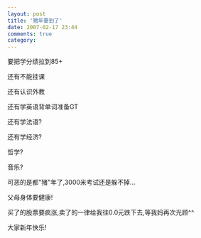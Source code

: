 ```yaml
---
layout: post
title: '猪年要到了'
date: 2007-02-17 23:44
comments: true
category: 
---
```

    

要把学分绩拉到85+

还有不能挂课

还有认识外教

还有学英语背单词准备GT

还有学法语?

还有学经济?

哲学?

音乐?

可恶的是都"猪"年了,3000米考试还是躲不掉...

父母身体要健康!

买了的股票要疯涨,卖了的一律给我往0.0元跌下去,等我妈再次光顾^^

大家新年快乐!
